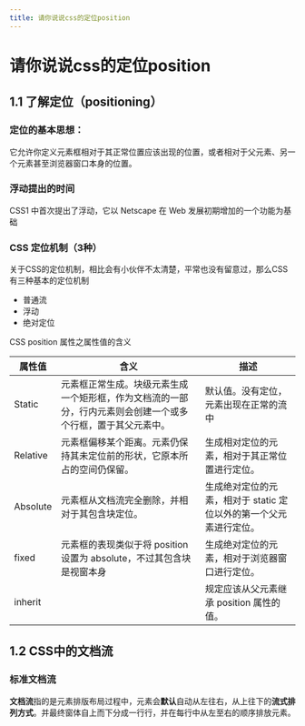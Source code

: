```yaml
---
title: 请你说说css的定位position
---
```


# 请你说说css的定位position


## 1.1 了解定位（positioning）

### 定位的基本思想：

它允许你定义元素框相对于其正常位置应该出现的位置，或者相对于父元素、另一个元素甚至浏览器窗口本身的位置。

### 浮动提出的时间

CSS1 中首次提出了浮动，它以 Netscape 在 Web 发展初期增加的一个功能为基础

### CSS 定位机制（3种）

关于CSS的定位机制，相比会有小伙伴不太清楚，平常也没有留意过，那么CSS有三种基本的定位机制

- 普通流
- 浮动
- 绝对定位

CSS position 属性之属性值的含义

| 属性值   | 含义                                                                                                         | 描述                                                               |
| -------- | ------------------------------------------------------------------------------------------------------------ | ------------------------------------------------------------------ |
| Static   | 元素框正常生成。块级元素生成一个矩形框，作为文档流的一部分，行内元素则会创建一个或多个行框，置于其父元素中。 | 默认值。没有定位，元素出现在正常的流中                             |
| Relative | 元素框偏移某个距离。元素仍保持其未定位前的形状，它原本所占的空间仍保留。                                     | 生成相对定位的元素，相对于其正常位置进行定位。                     |
| Absolute | 元素框从文档流完全删除，并相对于其包含块定位。                                                               | 生成绝对定位的元素，相对于 static 定位以外的第一个父元素进行定位。 |
| fixed    | 元素框的表现类似于将 position 设置为 absolute，不过其包含块是视窗本身                                        | 生成绝对定位的元素，相对于浏览器窗口进行定位。                     |
| inherit  |                                                                                                              | 规定应该从父元素继承 position 属性的值。                           |



## 1.2 CSS中的文档流

### 标准文档流

**文档流**指的是元素排版布局过程中，元素会**默认**自动从左往右，从上往下的**流式排列方式**。并最终窗体自上而下分成一行行，并在每行中从左至右的顺序排放元素。


